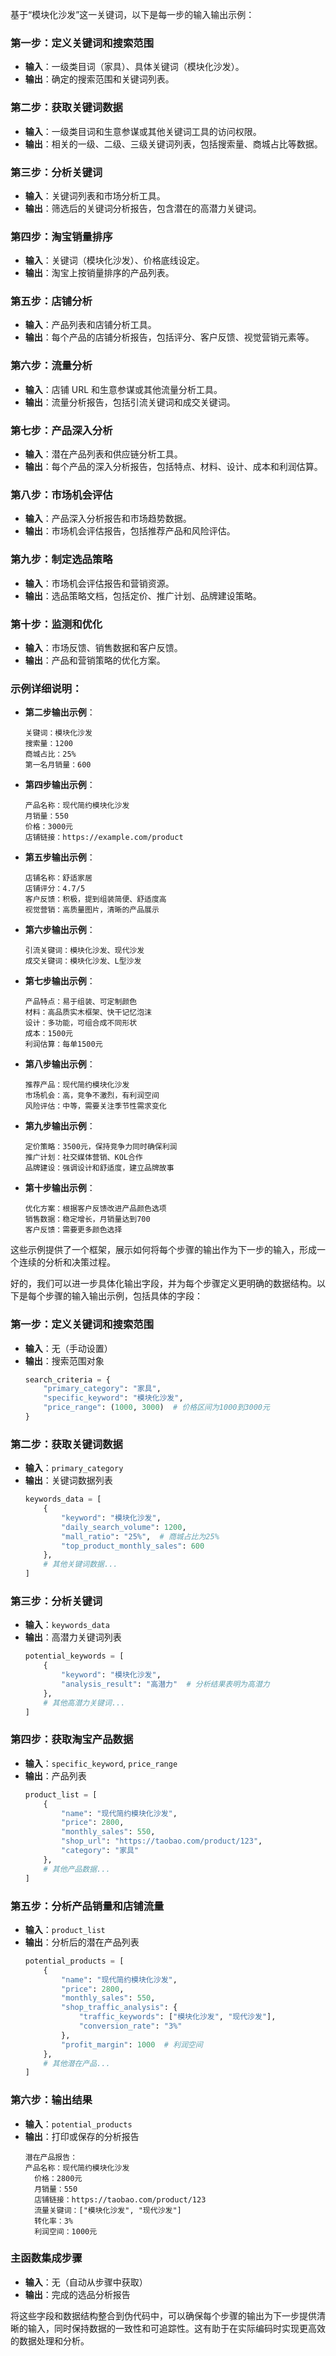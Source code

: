 基于“模块化沙发”这一关键词，以下是每一步的输入输出示例：

### 第一步：定义关键词和搜索范围

- **输入**：一级类目词（家具）、具体关键词（模块化沙发）。
- **输出**：确定的搜索范围和关键词列表。

### 第二步：获取关键词数据

- **输入**：一级类目词和生意参谋或其他关键词工具的访问权限。
- **输出**：相关的一级、二级、三级关键词列表，包括搜索量、商城占比等数据。

### 第三步：分析关键词

- **输入**：关键词列表和市场分析工具。
- **输出**：筛选后的关键词分析报告，包含潜在的高潜力关键词。

### 第四步：淘宝销量排序

- **输入**：关键词（模块化沙发）、价格底线设定。
- **输出**：淘宝上按销量排序的产品列表。

### 第五步：店铺分析

- **输入**：产品列表和店铺分析工具。
- **输出**：每个产品的店铺分析报告，包括评分、客户反馈、视觉营销元素等。

### 第六步：流量分析

- **输入**：店铺 URL 和生意参谋或其他流量分析工具。
- **输出**：流量分析报告，包括引流关键词和成交关键词。

### 第七步：产品深入分析

- **输入**：潜在产品列表和供应链分析工具。
- **输出**：每个产品的深入分析报告，包括特点、材料、设计、成本和利润估算。

### 第八步：市场机会评估

- **输入**：产品深入分析报告和市场趋势数据。
- **输出**：市场机会评估报告，包括推荐产品和风险评估。

### 第九步：制定选品策略

- **输入**：市场机会评估报告和营销资源。
- **输出**：选品策略文档，包括定价、推广计划、品牌建设策略。

### 第十步：监测和优化

- **输入**：市场反馈、销售数据和客户反馈。
- **输出**：产品和营销策略的优化方案。

### 示例详细说明：

- **第二步输出示例**：

  ```
  关键词：模块化沙发
  搜索量：1200
  商城占比：25%
  第一名月销量：600
  ```

- **第四步输出示例**：

  ```
  产品名称：现代简约模块化沙发
  月销量：550
  价格：3000元
  店铺链接：https://example.com/product
  ```

- **第五步输出示例**：

  ```
  店铺名称：舒适家居
  店铺评分：4.7/5
  客户反馈：积极，提到组装简便、舒适度高
  视觉营销：高质量图片，清晰的产品展示
  ```

- **第六步输出示例**：

  ```
  引流关键词：模块化沙发、现代沙发
  成交关键词：模块化沙发、L型沙发
  ```

- **第七步输出示例**：

  ```
  产品特点：易于组装、可定制颜色
  材料：高品质实木框架、快干记忆泡沫
  设计：多功能，可组合成不同形状
  成本：1500元
  利润估算：每单1500元
  ```

- **第八步输出示例**：

  ```
  推荐产品：现代简约模块化沙发
  市场机会：高，竞争不激烈，有利润空间
  风险评估：中等，需要关注季节性需求变化
  ```

- **第九步输出示例**：

  ```
  定价策略：3500元，保持竞争力同时确保利润
  推广计划：社交媒体营销、KOL合作
  品牌建设：强调设计和舒适度，建立品牌故事
  ```

- **第十步输出示例**：
  ```
  优化方案：根据客户反馈改进产品颜色选项
  销售数据：稳定增长，月销量达到700
  客户反馈：需要更多颜色选择
  ```

这些示例提供了一个框架，展示如何将每个步骤的输出作为下一步的输入，形成一个连续的分析和决策过程。

好的，我们可以进一步具体化输出字段，并为每个步骤定义更明确的数据结构。以下是每个步骤的输入输出示例，包括具体的字段：

### 第一步：定义关键词和搜索范围

- **输入**：无（手动设置）
- **输出**：搜索范围对象
  ```python
  search_criteria = {
      "primary_category": "家具",
      "specific_keyword": "模块化沙发",
      "price_range": (1000, 3000)  # 价格区间为1000到3000元
  }
  ```

### 第二步：获取关键词数据

- **输入**：`primary_category`
- **输出**：关键词数据列表
  ```python
  keywords_data = [
      {
          "keyword": "模块化沙发",
          "daily_search_volume": 1200,
          "mall_ratio": "25%",  # 商城占比为25%
          "top_product_monthly_sales": 600
      },
      # 其他关键词数据...
  ]
  ```

### 第三步：分析关键词

- **输入**：`keywords_data`
- **输出**：高潜力关键词列表
  ```python
  potential_keywords = [
      {
          "keyword": "模块化沙发",
          "analysis_result": "高潜力"  # 分析结果表明为高潜力
      },
      # 其他高潜力关键词...
  ]
  ```

### 第四步：获取淘宝产品数据

- **输入**：`specific_keyword`, `price_range`
- **输出**：产品列表
  ```python
  product_list = [
      {
          "name": "现代简约模块化沙发",
          "price": 2800,
          "monthly_sales": 550,
          "shop_url": "https://taobao.com/product/123",
          "category": "家具"
      },
      # 其他产品数据...
  ]
  ```

### 第五步：分析产品销量和店铺流量

- **输入**：`product_list`
- **输出**：分析后的潜在产品列表
  ```python
  potential_products = [
      {
          "name": "现代简约模块化沙发",
          "price": 2800,
          "monthly_sales": 550,
          "shop_traffic_analysis": {
              "traffic_keywords": ["模块化沙发", "现代沙发"],
              "conversion_rate": "3%"
          },
          "profit_margin": 1000  # 利润空间
      },
      # 其他潜在产品...
  ]
  ```

### 第六步：输出结果

- **输入**：`potential_products`
- **输出**：打印或保存的分析报告
  ```plaintext
  潜在产品报告：
  产品名称：现代简约模块化沙发
    价格：2800元
    月销量：550
    店铺链接：https://taobao.com/product/123
    流量关键词：["模块化沙发", "现代沙发"]
    转化率：3%
    利润空间：1000元
  ```

### 主函数集成步骤

- **输入**：无（自动从步骤中获取）
- **输出**：完成的选品分析报告

将这些字段和数据结构整合到伪代码中，可以确保每个步骤的输出为下一步提供清晰的输入，同时保持数据的一致性和可追踪性。这有助于在实际编码时实现更高效的数据处理和分析。
